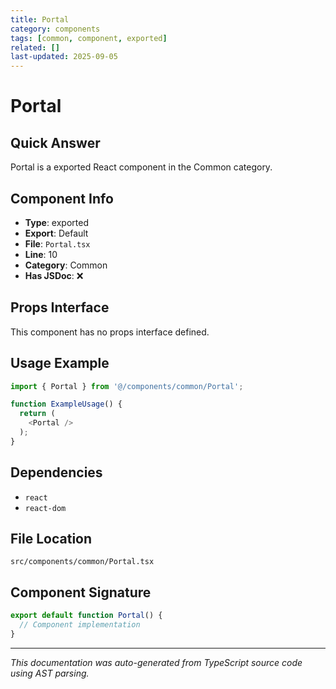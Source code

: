 ```yaml
---
title: Portal
category: components
tags: [common, component, exported]
related: []
last-updated: 2025-09-05
---
```


# Portal

## Quick Answer
Portal is a exported React component in the Common category.

## Component Info

- **Type**: exported
- **Export**: Default
- **File**: `Portal.tsx`
- **Line**: 10
- **Category**: Common
- **Has JSDoc**: ❌

## Props Interface

This component has no props interface defined.

## Usage Example

```typescript
import { Portal } from '@/components/common/Portal';

function ExampleUsage() {
  return (
    <Portal />
  );
}
```

## Dependencies


- `react`
- `react-dom`


## File Location

`src/components/common/Portal.tsx`

## Component Signature

```typescript
export default function Portal() { 
  // Component implementation
}
```

---

*This documentation was auto-generated from TypeScript source code using AST parsing.*